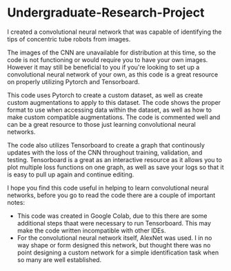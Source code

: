 # Undergraduate-Research-Project
I created a convolutional neural network that was capable of identifying the tips of concentric tube robots from images.

The images of the CNN are unavailable for distribution at this time, so the code is not functioning or would require you to have your own images.
However it may still be beneficial to you if you're looking to set up a convolutional neural network of your own, as this code is a great resource on 
properly utilizing Pytorch and Tensorboard.

This code uses Pytorch to create a custom dataset, as well as create custom augmentations to apply to this dataset. The code shows the proper format to 
use when accessing data within the dataset, as well as how to make custom compatible augmentations. The code is commented well and can be a great resource
to those just learning convolutional neural networks. 

The code also utilizes Tensorboard to create a graph that continously updates with the loss of the CNN throughout training, validation, and testing. 
Tensorboard is a great as an interactive resource as it allows you to plot multiple loss functions on one graph, as well as save your logs so that it is
easy to pull up again and continue editing. 

I hope you find this code useful in helping to learn convolutional neural networks, before you go to read the code there are a couple of important notes:
- This code was created in Google Colab, due to this there are some additional steps thaat were necessary to run Tensorboard. This may make the code written
incompatible with other IDEs.
- For the convolutional neural network itself, AlexNet was used. I in no way shape or form designed this network, but thought there was no point designing a
custom network for a simple identification task when so many are well established. 
